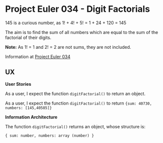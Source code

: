 # Project Euler 034 - Digit Factorials

145 is a curious number, as 1! + 4! + 5! = 1 + 24 + 120 = 145

The aim is to find the sum of all numbers which are equal to the sum of the factorial of their digits.

**Note:** As 1! = 1 and 2! = 2 are not sums, they are not included.

Information at [Project Euler 034](https://projecteuler.net/problem=34)

## UX

**User Stories**

As a user, I expect the function `digitFactorial()` to return an object.

As a user, I expect the function `digitFactorial()` to return `{sum: 40730, numbers: [145,40585]}`

**Information Architecture**

The function `digitFactorial()` returns an object, whose structure is:

`{
    sum: number,
    numbers: array (number)
}`
